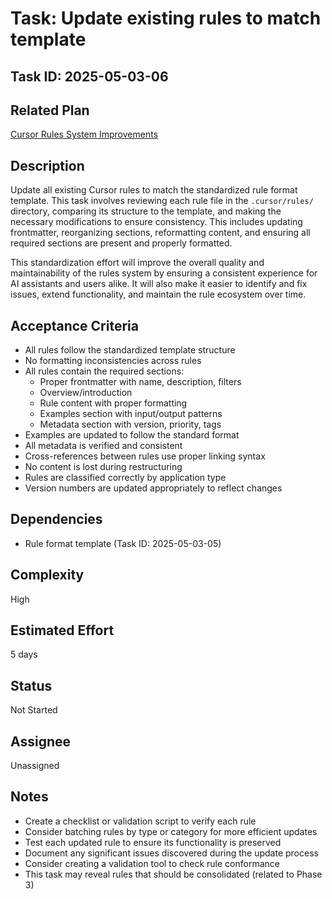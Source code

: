 # Task: Update existing rules to match template

## Task ID: 2025-05-03-06

## Related Plan

[Cursor Rules System Improvements](../plans/cursor-rules-improvement.md)

## Description

Update all existing Cursor rules to match the standardized rule format template. This task involves reviewing each rule file in the `.cursor/rules/` directory, comparing its structure to the template, and making the necessary modifications to ensure consistency. This includes updating frontmatter, reorganizing sections, reformatting content, and ensuring all required sections are present and properly formatted.

This standardization effort will improve the overall quality and maintainability of the rules system by ensuring a consistent experience for AI assistants and users alike. It will also make it easier to identify and fix issues, extend functionality, and maintain the rule ecosystem over time.

## Acceptance Criteria

- All rules follow the standardized template structure
- No formatting inconsistencies across rules
- All rules contain the required sections:
  - Proper frontmatter with name, description, filters
  - Overview/introduction
  - Rule content with proper formatting
  - Examples section with input/output patterns
  - Metadata section with version, priority, tags
- Examples are updated to follow the standard format
- All metadata is verified and consistent
- Cross-references between rules use proper linking syntax
- No content is lost during restructuring
- Rules are classified correctly by application type
- Version numbers are updated appropriately to reflect changes

## Dependencies

- Rule format template (Task ID: 2025-05-03-05)

## Complexity

High

## Estimated Effort

5 days

## Status

Not Started

## Assignee

Unassigned

## Notes

- Create a checklist or validation script to verify each rule
- Consider batching rules by type or category for more efficient updates
- Test each updated rule to ensure its functionality is preserved
- Document any significant issues discovered during the update process
- Consider creating a validation tool to check rule conformance
- This task may reveal rules that should be consolidated (related to Phase 3)
